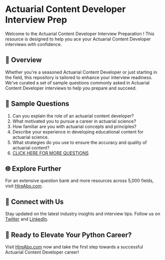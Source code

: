 # Actuarial Content Developer Interview Prep

Welcome to the Actuarial Content Developer Interview Preparation ! This resource is designed to help you ace your Actuarial Content Developer interviews with confidence.

## 🚀 Overview

Whether you're a seasoned Actuarial Content Developer or just starting in the field, this repository is tailored to enhance your interview readiness. We've curated a set of sample questions commonly asked in Actuarial Content Developer interviews to help you prepare and succeed.

## 📝 Sample Questions

1. Can you explain the role of an actuarial content developer?
2. What motivated you to pursue a career in actuarial science?
3. How familiar are you with actuarial concepts and principles?
4. Describe your experience in developing educational content for actuarial science.
5. What strategies do you use to ensure the accuracy and quality of actuarial content?
6. [CLICK HERE FOR MORE QUESTIONS](https://hireabo.com/job/19_2_29/Actuarial%20Content%20Developer)

## 🌐 Explore Further

For an extensive question bank and more resources across 5,000 fields, visit [HireAbo.com](https://www.hireabo.com).

## 📱 Connect with Us

Stay updated on the latest industry insights and interview tips. Follow us on [Twitter](https://twitter.com/hireabo) and [LinkedIn](https://www.linkedin.com/in/hire-abo-3609972a8/).

## 🚀 Ready to Elevate Your Python Career?

Visit [HireAbo.com](https://www.hireabo.com) now and take the first step towards a successful Actuarial Content Developer career!
